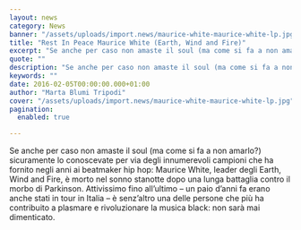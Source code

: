 ```yaml
---
layout: news
category: News
banner: "/assets/uploads/import.news/maurice-white-maurice-white-lp.jpg"
title: "Rest In Peace Maurice White (Earth, Wind and Fire)"
excerpt: "Se anche per caso non amaste il soul (ma come si fa a non amarlo?) sicuramente lo conoscevate per via degli innumerevoli campioni che ha fornito negli anni ai beatmaker hip hop: Maurice White, leader degli Earth, Wind and Fire, è morto nel sonno stanotte dopo una lunga battaglia contro il morbo di Parkinson. Attivissimo [&hellip"
quote: ""
description: "Se anche per caso non amaste il soul (ma come si fa a non amarlo?) sicuramente lo conoscevate per via degli innumerevoli campioni che ha fornito negli anni ai beatmaker hip hop: Maurice White, leader degli Earth, Wind and Fire, è morto nel sonno stanotte dopo una lunga battaglia contro il morbo di Parkinson. Attivissimo [&hellip"
keywords: ""
date: 2016-02-05T00:00:00.000+01:00
author: "Marta Blumi Tripodi"
cover: "/assets/uploads/import.news/maurice-white-maurice-white-lp.jpg"
pagination:
  enabled: true

---
```


[](https://hotmc.com/wp-content/uploads/2016/02/maurice-white-maurice-white-lp.jpg)

Se anche per caso non amaste il soul (ma come si fa a non amarlo?) sicuramente lo conoscevate per via degli innumerevoli campioni che ha fornito negli anni ai beatmaker hip hop: Maurice White, leader degli Earth, Wind and Fire, è morto nel sonno stanotte dopo una lunga battaglia contro il morbo di Parkinson. Attivissimo fino all’ultimo – un paio d’anni fa erano anche stati in tour in Italia – è senz’altro una delle persone che più ha contribuito a plasmare e rivoluzionare la musica black: non sarà mai dimenticato.